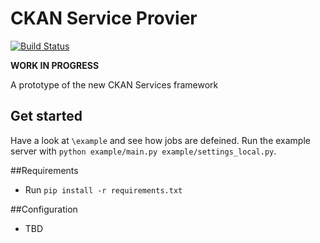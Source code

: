# CKAN Service Provier

[![Build Status](https://travis-ci.org/okfn/ckan-service-provider.png?branch=master)](https://travis-ci.org/okfn/ckan-service-provider)


__WORK IN PROGRESS__

A prototype of the new CKAN Services framework

## Get started

Have a look at `\example` and see how jobs are defeined. Run the example server with `python example/main.py example/settings_local.py`.

##Requirements

 * Run ```pip install -r requirements.txt```


##Configuration

 * TBD
